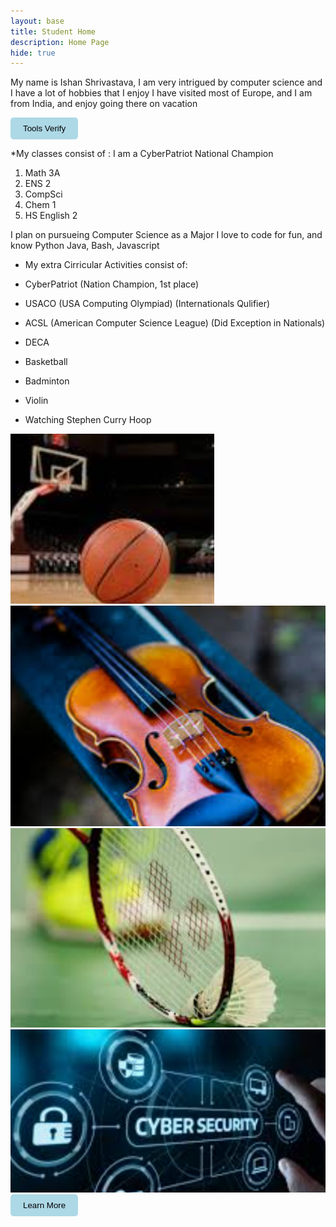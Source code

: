```yaml
---
layout: base
title: Student Home 
description: Home Page
hide: true
---
```


My name is Ishan Shrivastava, I am very intrigued by computer science and I have a lot of hobbies that I enjoy
I have visited most of Europe, and I am from India, and enjoy going there on vacation


<a href="https://ishans17321.github.io/ishanblog/devops/tools/verify" target="_blank" style="text-decoration:none;">
    <button style="padding:10px 20px; background-color:#ADD8E6; color:black; border:none; border-radius:5px; cursor:pointer;">
        Tools Verify
    </button>
</a>

*My classes consist of :
I am a CyberPatriot National Champion
1. Math 3A 
2. ENS 2
3. CompSci
4. Chem 1
5. HS English 2

I plan on pursueing Computer Science as a Major
I love to code for fun, and know Python Java, Bash, Javascript

* My extra Cirricular Activities consist of:

* CyberPatriot (Nation Champion, 1st place)

* USACO (USA Computing Olympiad) (Internationals Qulifier)

* ACSL (American Computer Science League) (Did Exception in Nationals)

* DECA

* Basketball

* Badminton

* Violin

* Watching Stephen Curry Hoop



<img src="images/bask.png" alt="bball">
<img src="images/vio.png" alt="violin">
<img src="images/badm.png" alt="badminton">
<img src="images/cc.png" alt="Cybersecurity">

<a href="https://nba.com" target="_blank" style="text-decoration:none;">
    <button style="padding:10px 20px; background-color:#ADD8E6; color:black; border:none; border-radius:5px; cursor:pointer;">
        Learn More
    </button>
</a>

